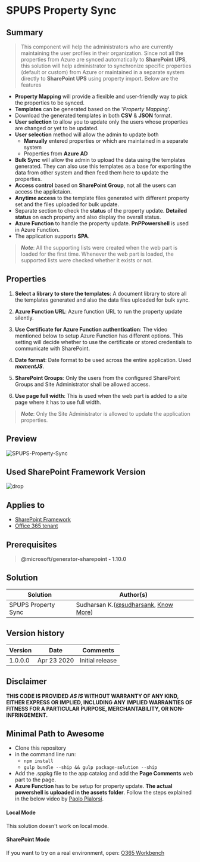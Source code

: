 # SPUPS Property Sync

## Summary
> This component will help the administrators who are currently maintaining the user profiles in their organization. Since not all the properties from Azure are synced automatically to **SharePoint UPS**, this solution will help administrator to synchronize specific properties (default or custom) from Azure or maintained in a separate system directly to **SharePoint UPS** using property import. Below are the features
* **Property Mapping** will provide a flexible and user-friendly way to pick the properties to be synced.
* **Templates** can be generated based on the '_Property Mapping_'.
* Download the generated templates in both **CSV** & **JSON** format.
* **User selection** to allow you to update only the users whose properties are changed or yet to be updated.
* **User selection** method will allow the admin to update both 
    * **Manually** entered properties or which are maintained in a separate system
    * Properties from **Azure AD**
* **Bulk Sync** will allow the admin to upload the data using the templates generated. They can also use this templates as a base for exporting the data from other system and then feed them here to update the properties.
* **Access control** based on **SharePoint Group**, not all the users can access the applictaion.
* **Anytime access** to the template files generated with different property set and the files uploaded for bulk update.
* Separate section to check the **status** of the property update. **Detailed status** on each property and also display the overall status.
* **Azure Function** to handle the property update. **PnPPowershell** is used in Azure Function.
* The application supports **SPA**.

> **_Note_**: All the supporting lists were created when the web part is loaded for the first time. Whenever the web part is loaded, the supported lists were checked whether it exists or not.

## Properties

1. **Select a library to store the templates**: A document library to store all the templates generated and also the data files uploaded for bulk sync.

2. **Azure Function URL**: Azure function URL to run the property update silently.

3. **Use Certificate for Azure Function authentication**: The video mentioned below to setup Azure Function has different options. This setting will decide whether to use the certificate or stored credentials to communicate with SharePoint.

4. **Date format**: Date format to be used across the entire application. Used _**momentJS**_.

5. **SharePoint Groups**: Only the users from the configured SharePoint Groups and Site Administrator shall be allowed access.

6. **Use page full width**: This is used when the web part is added to a site page where it has to use full width. 

> **_Note_**: Only the Site Administrator is allowed to update the application properties.

## Preview
![SPUPS-Property-Sync](./assets/SPUPS-Sync.gif)

## Used SharePoint Framework Version 
![drop](https://img.shields.io/badge/version-GA-green.svg)

## Applies to

* [SharePoint Framework](https:/dev.office.com/sharepoint)
* [Office 365 tenant](https://dev.office.com/sharepoint/docs/spfx/set-up-your-development-environment)

## Prerequisites
 
> **@microsoft/generator-sharepoint - 1.10.0**

## Solution

Solution|Author(s)
--------|---------
SPUPS Property Sync | Sudharsan K.([@sudharsank](https://twitter.com/sudharsank), [Know More](http://windowssharepointserver.blogspot.com/))

## Version history

Version|Date|Comments
-------|----|--------
1.0.0.0|Apr 23 2020|Initial release

## Disclaimer
**THIS CODE IS PROVIDED *AS IS* WITHOUT WARRANTY OF ANY KIND, EITHER EXPRESS OR IMPLIED, INCLUDING ANY IMPLIED WARRANTIES OF FITNESS FOR A PARTICULAR PURPOSE, MERCHANTABILITY, OR NON-INFRINGEMENT.**

## Minimal Path to Awesome

- Clone this repository
- in the command line run:
  - `npm install`
  - `gulp bundle --ship && gulp package-solution --ship`
- Add the .sppkg file to the app catalog and add the **Page Comments** web part to the page.
- **Azure Function** has to be setup for property update. **The actual powershell is uploaded in the assets folder**. Follow the steps explained in the below video by [Paolo Pialorsi](https://www.youtube.com/watch?v=plS_1BsQAto&list=PL-KKED6SsFo8TxDgQmvMO308p51AO1zln&index=2&t=0s).


#### Local Mode
This solution doesn't work on local mode.

#### SharePoint Mode
If you want to try on a real environment, open:
[O365 Workbench](https://your-domain.sharepoint.com/_layouts/15/workbench.aspx)